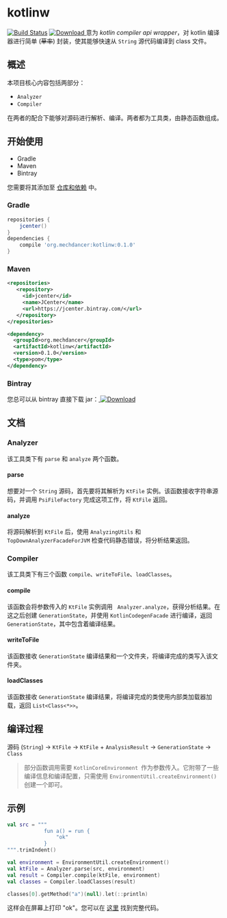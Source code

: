 # kotlinw
[![Build Status](https://www.travis-ci.org/MechDancer/kotlinw.svg?branch=master)](https://www.travis-ci.org/MechDancer/kotlinw)
[ ![Download](https://api.bintray.com/packages/mechdancer/maven/kotlinw/images/download.svg) ](https://bintray.com/mechdancer/maven/kotlinw/_latestVersion)
意为 *kotlin compiler api wrapper*，对 kotlin 编译器进行简单 (~~草率~~) 封装，使其能够快速从 `String` 源代码编译到 class 文件。

## 概述

本项目核心内容包括两部分：

* `Analyzer`
* `Compiler`

在两者的配合下能够对源码进行解析、编译。两者都为工具类，由静态函数组成。

## 开始使用

* Gradle
* Maven
* Bintray

您需要将其添加至  [仓库和依赖](https://docs.gradle.org/current/userguide/declaring_dependencies.html) 中。

### Gradle

```groovy
repositories {
    jcenter()
}
dependencies {
    compile 'org.mechdancer:kotlinw:0.1.0'
}
```

### Maven

```xml
<repositories>
   <repository>
     <id>jcenter</id>
     <name>JCenter</name>
     <url>https://jcenter.bintray.com/</url>
   </repository>
</repositories>

<dependency>
  <groupId>org.mechdancer</groupId>
  <artifactId>kotlinw</artifactId>
  <version>0.1.0</version>
  <type>pom</type>
</dependency>
```

### Bintray

您总可以从 bintray 直接下载 jar：[ ![Download](https://api.bintray.com/packages/mechdancer/maven/kotlinw/images/download.svg) ](https://bintray.com/mechdancer/maven/kotlinw/_latestVersion)

## 文档

### Analyzer

该工具类下有 `parse` 和 `analyze` 两个函数。

#### parse

想要对一个 `String` 源码，首先要将其解析为 `KtFile` 实例。该函数接收字符串源码，并调用 `PsiFileFactory` 完成这项工作，将 `KtFile` 返回。

#### analyze

将源码解析到 `KtFile` 后，使用 `AnalyzingUtils` 和 `TopDownAnalyzerFacadeForJVM` 检查代码静态错误，将分析结果返回。

### Compiler

该工具类下有三个函数 `compile`、`writeToFile`、`loadClasses`。

#### compile

该函数会将参数传入的 `KtFile` 实例调用 ` Analyzer.analyze`，获得分析结果。在这之后创建 `GenerationState`，并使用 `KotlinCodegenFacade` 进行编译，返回 `GenerationState`，其中包含着编译结果。

#### writeToFile

该函数接收 `GenerationState` 编译结果和一个文件夹，将编译完成的类写入该文件夹。

#### loadClasses

该函数接收 `GenerationState` 编译结果，将编译完成的类使用内部类加载器加载，返回 `List<Class<*>>`。

## 编译过程

源码 (`String`) -> `KtFile` -> `KtFile` + `AnalysisResult` -> `GenerationState` -> `Class`

>部分函数调用需要 `KotlinCoreEnvironment `作为参数传入。它附带了一些编译信息和编译配置，只需使用 `EnvironmentUtil.createEnvironment()` 创建一个即可。

## 示例

```kotlin
val src = """
			fun a() = run {
				"ok"
			}
""".trimIndent()

val environment = EnvironmentUtil.createEnvironment()
val ktFile = Analyzer.parse(src, environment)
val result = Compiler.compile(ktFile, environment)
val classes = Compiler.loadClasses(result)

classes[0].getMethod("a")(null).let(::println)
```

这样会在屏幕上打印 "ok"。您可以在 [这里](https://github.com/MechDancer/kotlinw/blob/master/src/test/kotlin/org/mechdancer/kotlinw/test/TestCompile.kt) 找到完整代码。